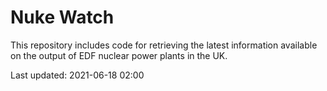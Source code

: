 # Nuke Watch

This repository includes code for retrieving the latest information available on the output of EDF nuclear power plants in the UK.

Last updated: 2021-06-18 02:00